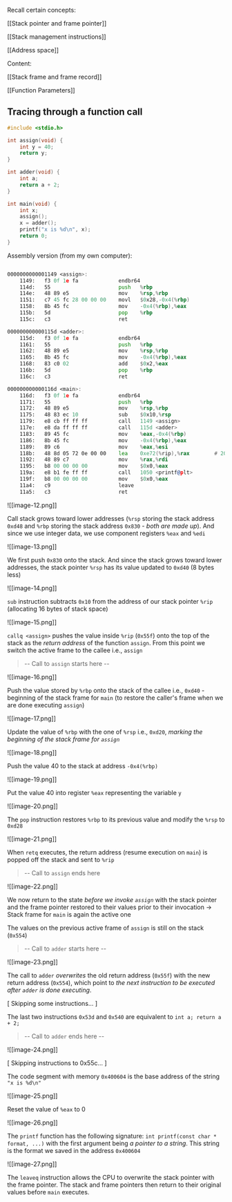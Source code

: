 Recall certain concepts: 

[[Stack pointer and frame pointer]]

[[Stack management instructions]]

[[Address space]]

Content:

[[Stack frame and frame record]]

[[Function Parameters]]

## Tracing through a function call

```c
#include <stdio.h>

int assign(void) {
    int y = 40;
    return y;
}

int adder(void) {
    int a;
    return a + 2;
}

int main(void) {
    int x;
    assign();
    x = adder();
    printf("x is %d\n", x);
    return 0;
}

```

Assembly version (from my own computer):

```asm

0000000000001149 <assign>:
    1149:	f3 0f 1e fa          	endbr64 
    114d:	55                   	push   %rbp
    114e:	48 89 e5             	mov    %rsp,%rbp
    1151:	c7 45 fc 28 00 00 00 	movl   $0x28,-0x4(%rbp)
    1158:	8b 45 fc             	mov    -0x4(%rbp),%eax
    115b:	5d                   	pop    %rbp
    115c:	c3                   	ret    

000000000000115d <adder>:
    115d:	f3 0f 1e fa          	endbr64 
    1161:	55                   	push   %rbp
    1162:	48 89 e5             	mov    %rsp,%rbp
    1165:	8b 45 fc             	mov    -0x4(%rbp),%eax
    1168:	83 c0 02             	add    $0x2,%eax
    116b:	5d                   	pop    %rbp
    116c:	c3                   	ret    

000000000000116d <main>:
    116d:	f3 0f 1e fa          	endbr64 
    1171:	55                   	push   %rbp
    1172:	48 89 e5             	mov    %rsp,%rbp
    1175:	48 83 ec 10          	sub    $0x10,%rsp
    1179:	e8 cb ff ff ff       	call   1149 <assign>
    117e:	e8 da ff ff ff       	call   115d <adder>
    1183:	89 45 fc             	mov    %eax,-0x4(%rbp)
    1186:	8b 45 fc             	mov    -0x4(%rbp),%eax
    1189:	89 c6                	mov    %eax,%esi
    118b:	48 8d 05 72 0e 00 00 	lea    0xe72(%rip),%rax        # 2004 <_IO_stdin_used+0x4>
    1192:	48 89 c7             	mov    %rax,%rdi
    1195:	b8 00 00 00 00       	mov    $0x0,%eax
    119a:	e8 b1 fe ff ff       	call   1050 <printf@plt>
    119f:	b8 00 00 00 00       	mov    $0x0,%eax
    11a4:	c9                   	leave  
    11a5:	c3                   	ret    
```


![[image-12.png]]


Call stack grows toward lower addresses (`%rsp` storing the stack address `0xd48` and `%rbp` storing the stack address `0x830` - *both are made up*). And since we use integer data, we use component registers `%eax` and `%edi`

![[image-13.png]]

We first push `0x830` onto the stack. And since the stack grows toward lower addresses, the stack pointer `%rsp` has its value updated to `0xd40` (8 bytes less)

![[image-14.png]]

`sub` instruction subtracts `0x10` from the address of our stack pointer `%rip` (allocating 16 bytes of stack space)

![[image-15.png]]

`callq <assign>` pushes the value inside `%rip` (`0x55f`) onto the top of the stack as the *return address* of the function `assign`. From this point we switch the active frame to the callee i.e., `assign`

> -- Call to `assign` starts here --

![[image-16.png]]

Push the value stored by `%rbp` onto the stack of the callee i.e., `0xd40` - beginning of the stack frame for `main` (to restore the caller's frame when we are done executing `assign`)

![[image-17.png]]

Update the value of `%rbp` with the one of `%rsp` i.e., `0xd20`, *marking the beginning of the stack frame for `assign`*

![[image-18.png]]

Push the value 40 to the stack at address `-0x4(%rbp)` 

![[image-19.png]]

Put the value 40 into register `%eax` representing the variable `y`

![[image-20.png]]

The `pop` instruction restores `%rbp` to its previous value and modify the `%rsp` to `0xd28`

![[image-21.png]]

When `retq` executes, the return address (resume execution on `main`) is popped off the stack and sent to `%rip`

> -- Call to `assign` ends here

![[image-22.png]]

We now return to the state *before we invoke `assign`* with the stack pointer and the frame pointer restored to their values prior to their invocation -> Stack frame for `main` is again the active one

The values on the previous active frame of `assign` is still on the stack (`0x554`)

> -- Call to `adder` starts here -- 

![[image-23.png]]

The call to `adder` *overwrites* the old return address (`0x55f`) with the new return address (`0x554`), which point to *the next instruction to be executed after `adder` is done executing*. 

[ Skipping some instructions... ]

The last two instructions `0x53d` and `0x540` are equivalent to `int a; return a + 2;`

> -- Call to `adder` ends here -- 

![[image-24.png]]


[ Skipping instructions to 0x55c... ]

The code segment with memory `0x400604` is the base address of the string `"x is %d\n"`

![[image-25.png]]

Reset the value of `%eax` to 0

![[image-26.png]]

The `printf` function has the following signature: `int printf(const char * format, ...)` with the first argument being *a pointer to a string*. This string is the format we saved in the address `0x400604`

![[image-27.png]]

The `leaveq` instruction allows the CPU to overwrite the stack pointer with the frame pointer. The stack and frame pointers then return to their original values before `main` executes.